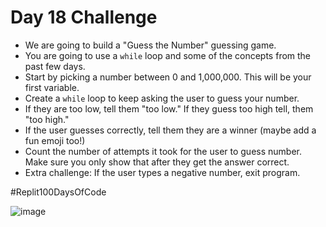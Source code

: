 # Day 18 Challenge

- We are going to build a "Guess the Number" guessing game.
- You are going to use a `while` loop and some of the concepts from the past few days.
- Start by picking a number between 0 and 1,000,000. This will be your first variable.
- Create a `while` loop to keep asking the user to guess your number.
- If they are too low, tell them "too low." If they guess too high tell, them "too high."
- If the user guesses correctly, tell them they are a winner (maybe add a fun emoji too!)
- Count the number of attempts it took for the user to guess number. Make sure you only show that after they get the answer correct.
- Extra challenge: If the user types a negative number, exit program.

#Replit100DaysOfCode

![image](https://user-images.githubusercontent.com/96468875/224463906-dcd8c7bf-3d0a-4c0e-8fae-6b3d03712962.png)
